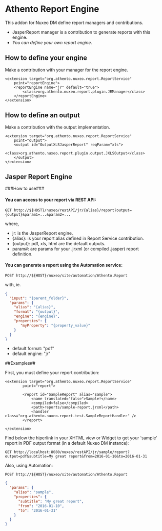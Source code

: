 # Athento Report Engine

This addon for Nuxeo DM define report managers and contributions. 

- JasperReport manager is a contribution to generate reports with this engine.
- _You can define your own report engine_.

## How to define your engine ##

Make a contribution with your manager for the report engine.

```
<extension target="org.athento.nuxeo.report.ReportService"
	point="reportEngine">
	<reportEngine name="jr" default="true">
		<class>org.athento.nuxeo.report.plugin.JRManager</class>
	</reportEngine>
</extension>
```

## How to define an output ##

Make a contribution with the output implementation.

```
<extension target="org.athento.nuxeo.report.ReportService"
	point="output">
	<output id="OutputXLSJasperReport" reqParam="xls">
		<class>org.athento.nuxeo.report.plugin.output.JXLSOutput</class>
	</output>
</extension>
```

## Jasper Report Engine

###How to use###

#### You can access to your report via **REST API**:

```
GET http://${HOST}/nuxeo/restAPI/jr/{alias}/report?output={output}&param1=...&param2=...
```

where,

* jr: is the JasperReport engine.
* {alias}: is your report alias defined in Report Service contribution.
* {output}: pdf, xls, html are the default outputs.
* param#: are params for your .jrxml (or compiled .jasper) report definition.


#### You can generate a report using the **Automation service**:

```
POST http://${HOST}/nuxeo/site/automation/Athento.Report
```

with, ie.

```json
{
  "input": "{parent_folder}",
  "params": {
    "alias": "{alias}",
    "format": "{output}", 
    "engine": "{engine}",
    "properties": {
       "myProperty": "{property_value}"
    }
  }
}
```	
- default format: "pdf"
- default engine: "jr"

##Examples##

First, you must define your report contribution:

```
<extension target="org.athento.nuxeo.report.ReportService"
		point="report">

		<report id="SampleReport" alias="sample">
			<name translated="false">Sample!</name>
			<compiled>false</compiled>
			<path>reports/sample-report.jrxml</path>
			<handler class="org.athento.nuxeo.report.test.SampleReportHandler" />
		</report>

</extension>
```

Find below the hiperlink in your XHTML view or Widget to get your 'sample' report in PDF output format (in a default Nuxeo DM instance):

```
GET http://localhost:8080/nuxeo/restAPI/jr/sample/report?output=pdf&subtitle=My great report&from=2016-01-10&to=2016-01-31
```

Also, using Automation:

```
POST http://${HOST}/nuxeo/site/automation/Athento.Report
```

```json
{
  "params": {
    "alias": "sample",
    "properties": {
      "subtitle": "My great report",
      "from": "2016-01-10",
      "to": "2016-01-31"
    }
  }
}	
```





